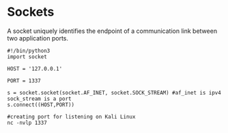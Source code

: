 # Sockets

A socket uniquely identifies the endpoint of a communication link between two application ports.

```
#!/bin/python3
import socket

HOST = '127.0.0.1'

PORT = 1337

s = socket.socket(socket.AF_INET, socket.SOCK_STREAM) #af_inet is ipv4 sock_stream is a port
s.connect((HOST,PORT))

```

```
#creating port for listening on Kali Linux
nc -nvlp 1337 
```
